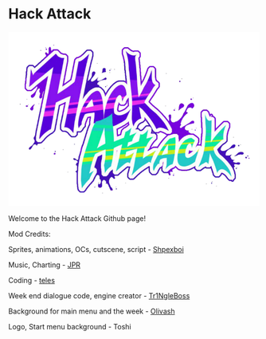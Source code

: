 # Hack Attack

![](assets/preload/images/logoSingle.png)


Welcome to the Hack Attack Github page!

Mod Credits:

Sprites, animations, OCs, cutscene, script - [Shpexboi](https://twitter.com/ShpexBoi)

Music, Charting - [JPR](https://twitter.com/Ronan2007)

Coding - [teles](https://twitter.com/itzteles_aa)

Week end dialogue code, engine creator - [Tr1NgleBoss](https://gamebanana.com/members/1845547)

Background for main menu and the week - [Olivash](https://www.instagram.com/Olivash_yo/) 

Logo, Start menu background - Toshi

